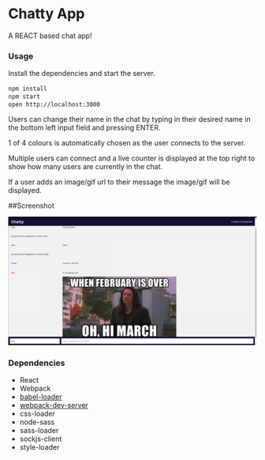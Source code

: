 Chatty App
=====================

A REACT based chat app!

### Usage

Install the dependencies and start the server.

```
npm install
npm start
open http://localhost:3000
```

Users can change their name in the chat by typing in their desired name in the bottom left input field and pressing ENTER.

1 of 4 colours is automatically chosen as the user connects to the server.

Multiple users can connect and a live counter is displayed at the top right to show how many users are currently in the chat.

If a user adds an image/gif url to their message the image/gif will be displayed.

##Screenshot

!["Screenshot of chatty messages"](https://github.com/amilford87/chatty/blob/master/docs/chatty-screenshot.png)

### Dependencies

* React
* Webpack
* [babel-loader](https://github.com/babel/babel-loader)
* [webpack-dev-server](https://github.com/webpack/webpack-dev-server)
* css-loader
* node-sass
* sass-loader
* sockjs-client
* style-loader

